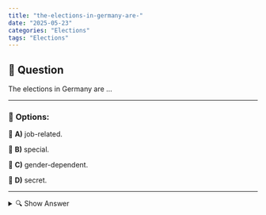 ```yaml
---
title: "the-elections-in-germany-are-"
date: "2025-05-23"
categories: "Elections"
tags: "Elections"
---
```


## 📌 **Question**

The elections in Germany are ...



---

### 📝 **Options:**

🔘 **A)** job-related.

🔘 **B)** special.

🔘 **C)** gender-dependent.

🔘 **D)** secret.

---

<details>
  <summary>🔍 Show Answer</summary>

  <p>
💡  <b>Correct Answer:</b>  d
  </p>
  <p>
    📖<b>Explanation:</b>
    
  </p>
</details>
